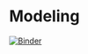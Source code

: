 # Modeling

[![Binder](https://mybinder.org/badge_logo.svg)](https://mybinder.org/v2/gh/WissalFarjallah/TP3_Linear_Regression/main?filepath=compte_rendu_tp3.ipynb)
